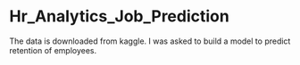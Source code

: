 # Hr_Analytics_Job_Prediction
The data is downloaded from kaggle. I was asked to build a model to predict retention of employees.
